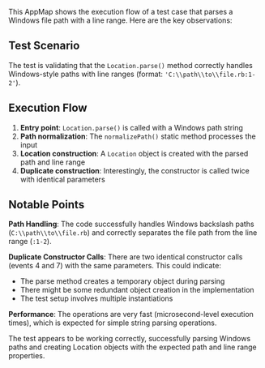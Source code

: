 This AppMap shows the execution flow of a test case that parses a Windows file path with a line range. Here are the key observations:

## Test Scenario
The test is validating that the `Location.parse()` method correctly handles Windows-style paths with line ranges (format: `'C:\\path\\to\\file.rb:1-2'`).

## Execution Flow
1. **Entry point**: `Location.parse()` is called with a Windows path string
2. **Path normalization**: The `normalizePath()` static method processes the input
3. **Location construction**: A `Location` object is created with the parsed path and line range
4. **Duplicate construction**: Interestingly, the constructor is called twice with identical parameters

## Notable Points

**Path Handling**: The code successfully handles Windows backslash paths (`C:\\path\\to\\file.rb`) and correctly separates the file path from the line range (`:1-2`).

**Duplicate Constructor Calls**: There are two identical constructor calls (events 4 and 7) with the same parameters. This could indicate:
- The parse method creates a temporary object during parsing
- There might be some redundant object creation in the implementation
- The test setup involves multiple instantiations

**Performance**: The operations are very fast (microsecond-level execution times), which is expected for simple string parsing operations.

The test appears to be working correctly, successfully parsing Windows paths and creating Location objects with the expected path and line range properties.